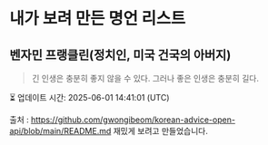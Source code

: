 # 내가 보려 만든 명언 리스트

##  벤자민 프랭클린(정치인, 미국 건국의 아버지)
> 긴 인생은 충분히 좋지 않을 수 있다. 그러나 좋은 인생은 충분히 길다.


⏳ 업데이트 시간: 2025-06-01 14:41:01 (UTC)

출처 : https://github.com/gwongibeom/korean-advice-open-api/blob/main/README.md
재밌게 보려고 만들었습니다.

